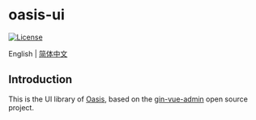 # oasis-ui

[![License](https://img.shields.io/badge/License-Apache%202.0-blue.svg)](https://github.com/carina-io/carina/blob/main/LICENSE)

English | [简体中文](README.md)


## Introduction
  This is the UI library of [Oasis](https://github.com/oasis-io/oasis.git), based on the [gin-vue-admin](https://github.com/flipped-aurora/gin-vue-admin.git) open source project.